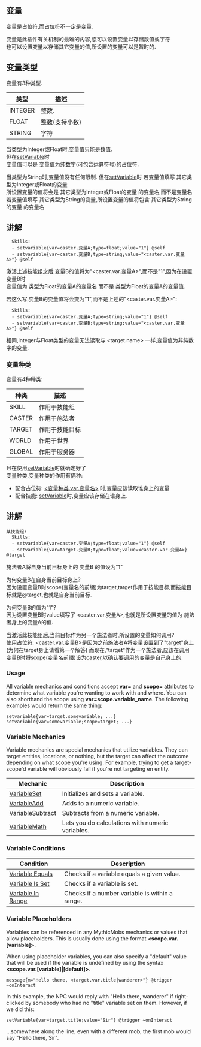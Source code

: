 变量
-----------------

变量是占位符,而占位符不一定是变量.

变量是此插件有关机制的最难的内容,您可以设置变量以存储数值或字符  
也可以设置变量以存储其它变量的值,所设置的变量可以是暂时的.

变量类型
-----------------

变量有3种类型.

| **类型** | **描述**                  |
|----------|----------------------------------|
| INTEGER  | 整数. |
| FLOAT    | 整数(支持小数) |
| STRING   | 字符 |

当类型为Integer或Float时,变量值只能是数值.  
但在[setVariable](/技能/变量/setvariable)时  
变量值可以是 变量值为纯数字(可包含运算符号)的占位符.

当类型为String时,变量值没有任何限制.
但在[setVariable](/技能/变量/setvariable)时
若变量值填写 其它类型为Integer或Float的变量  
所设置变量的值将会是 其它类型为Integer或Float的变量 的变量名,而不是变量名  
若变量值填写 其它类型为String的变量,所设置变量的值将包含 其它类型为String的变量 的变量名

讲解
-----------------

      Skills:
      - setvariable{var=caster.变量A;type=float;value="1"} @self
      - setvariable{var=caster.变量B;type=string;value="<caster.var.变量A>"} @self

激活上述技能组之后,变量B的值将为"<caster.var.变量A>",而不是"1",因为在设置变量B时  
变量值为 类型为Float的变量A的变量名 而不是 类型为Float的变量A的变量值.

若这么写,变量B的变量值将会变为"1",而不是上述的"<caster.var.变量A>":

      Skills:
      - setvariable{var=caster.变量A;type=string;value="1"} @self
      - setvariable{var=caster.变量B;type=string;value="<caster.var.变量A>"} @self

相同,Integer与Float类型的变量无法读取与 <target.name> 一样,变量值为非纯数字的变量.

### 变量种类

变量有4种种类:

| **种类** | **描述**                                                                                  |
|----------|----------------------------------------------------------------------------------------------------|
| SKILL    | 作用于技能组 |
| CASTER   | 作用于施法者                                                                                |
| TARGET   | 作用于技能目标                                       |
| WORLD    | 作用于世界                                                                                 |
| GLOBAL   | 作用于服务器                                                                               |

且在使用[setVariable](/技能/变量/setvariable)时就确定好了  
变量种类,变量种类的作用有俩种:  

-  配合占位符: [<变量种类.var.变量名>](/技能/占位符) 时,变量应该读取谁身上的变量
-  配合技能: [setVariable](/技能/变量/setvariable)时,变量应该存储在谁身上.

讲解
-----------------
     
    某技能组:
      Skills:
      - setvariable{var=caster.变量A;type=float;value="1"} @self
      - setvariable{var=target.变量B;type=float;value=<caster.var.变量A>} @target

施法者A将自身当前目标身上的 变量B 的值设为"1"

为何变量B在自身当前目标身上?  
因为设置变量B时scope(变量名的前缀)为target,target作用于技能目标,而技能目标就是@target,也就是自身当前目标.

为何变量B的值为"1"?  
因为设置变量B时value填写了 <caster.var.变量A>,也就是所设置变量的值为 施法者身上的变量A的值.

当激活此技能组后,当前目标作为另一个施法者时,所设置的变量如何调用?  
使用占位符: <caster.var.变量B>是因为之前施法者A将变量设置到了"target"身上  
(为何在target身上请看第一个解答) 而现在,"target"作为一个施法者,应该在调用  
变量B时将scope(变量名前缀)设为caster,以确认要调用的变量是自己身上的.

### Usage

All variable mechanics and conditions accept **var=** and **scope=**
attributes to determine what variable you're wanting to work with and
where. You can also shorthand the scope using
**var=scope.variable\_name**. The following examples would return the
same thing:

    setvariable{var=target.somevariable; ...}
    setvariable{var=somevariable;scope=target; ...}

### Variable Mechanics

Variable mechanics are special mechanics that utilize variables. They
can target entities, locations, or nothing, but the target can affect
the outcome depending on what scope you're using. For example, trying to
get a target-scope'd variable will obviously fail if you're not
targeting en entity.

| Mechanic                                               | Description                                      |
|--------------------------------------------------------|--------------------------------------------------|
| [VariableSet](/skills/mechanics/setvariable)           | Initializes and sets a variable.                 |
| [VariableAdd](/skills/mechanics/variableadd)           | Adds to a numeric variable.                      |
| [VariableSubtract](/skills/mechanics/variablesubtract) | Subtracts from a numeric variable.               |
| [VariableMath](/skills/mechanics/variablemath)         | Lets you do calculations with numeric variables. |

### Variable Conditions

| Condition                                        | Description                                    |
|--------------------------------------------------|------------------------------------------------|
| [Variable Equals](/conditions/variableequals)    | Checks if a variable equals a given value.     |
| [Variable Is Set](/conditions/variableisset)     | Checks if a variable is set.                   |
| [Variable In Range](/conditions/variableinrange) | Checks if a number variable is within a range. |

### Variable Placeholders

Variables can be referenced in any MythicMobs mechanics or values that
allow placeholders. This is usually done using the format
**&lt;scope.var.\[variable\]&gt;**.

When using placeholder variables, you can also specify a "default" value
that will be used if the variable is undefined by using the syntax
**&lt;scope.var.\[variable\]\|\[default\]&gt;**.

    message{m="Hello there, <target.var.title|wanderer>"} @trigger ~onInteract

In this example, the NPC would reply with "Hello there, wanderer" if
right-clicked by somebody who had no "title" variable set on them.
However, if we did this:

    setVariable{var=target.title;value="Sir"} @trigger ~onInteract

...somewhere along the line, even with a different mob, the first mob
would say "Hello there, Sir".